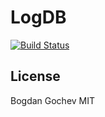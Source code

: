 # LogDB


[![Build Status](https://api.travis-ci.org/borer/logdb.svg?branch=master)](https://travis-ci.org/borer/logdb)

License
----
Bogdan Gochev
MIT

